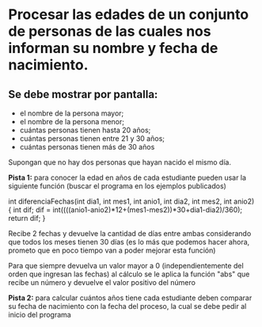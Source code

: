 # Procesar las edades de un conjunto de personas de las cuales nos informan su nombre y fecha de nacimiento.
## Se debe mostrar por pantalla:
- el nombre de la persona mayor;
- el nombre de la persona menor;
- cuántas personas tienen hasta 20 años;
- cuántas personas tienen entre 21 y 30 años;
- cuántas personas tienen más de 30 años

Supongan que no hay dos personas que hayan nacido el mismo día.

**Pista 1:** para conocer la edad en años de cada estudiante pueden usar la siguiente función (buscar el programa en los ejemplos publicados)

int diferenciaFechas(int dia1, int mes1, int anio1, int dia2, int mes2, int anio2) {
   int dif;
   dif = int((((anio1-anio2)*12+(mes1-mes2))*30+dia1-dia2)/360);
   return dif;
}

Recibe 2 fechas y devuelve la cantidad de días entre ambas considerando que todos los meses tienen 30 días (es lo más que podemos hacer ahora, prometo que en poco tiempo van a poder mejorar esta función)

Para que siempre devuelva un valor mayor a 0 (independientemente del orden que ingresan las fechas) al cálculo se le aplica la función "abs" que recibe un número y devuelve el valor positivo del número

**Pista 2:** para calcular cuántos años tiene cada estudiante deben comparar su fecha de nacimiento con la fecha del proceso, la cual se debe pedir al inicio del programa
